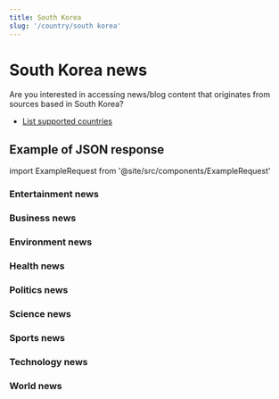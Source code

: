 ```yaml
---
title: South Korea
slug: '/country/south korea'
---
```


# South Korea news

Are you interested in accessing news/blog content that originates from sources based in South Korea?

- [List supported countries](/get-articles/countries)

## Example of JSON response

import ExampleRequest from '@site/src/components/ExampleRequest'

### Entertainment news
<ExampleRequest url="https://api.apitube.io/v1/news/articles?limit=2&category=news/Arts_and_Entertainment&language=kr"></ExampleRequest>

### Business news
<ExampleRequest url="https://api.apitube.io/v1/news/articles?limit=2&category=news/Business&language=kr"></ExampleRequest>

### Environment news
<ExampleRequest url="https://api.apitube.io/v1/news/articles?limit=2&category=news/Environment&language=kr"></ExampleRequest>

### Health news
<ExampleRequest url="https://api.apitube.io/v1/news/articles?limit=2&category=news/Health&language=kr"></ExampleRequest>

### Politics news
<ExampleRequest url="https://api.apitube.io/v1/news/articles?limit=2&category=news/Politics&language=kr"></ExampleRequest>

### Science news
<ExampleRequest url="https://api.apitube.io/v1/news/articles?limit=2&category=news/Science&language=kr"></ExampleRequest>

### Sports news
<ExampleRequest url="https://api.apitube.io/v1/news/articles?limit=2&category=news/Sports&language=kr"></ExampleRequest>

### Technology news
<ExampleRequest url="https://api.apitube.io/v1/news/articles?limit=2&category=news/Technology&language=kr"></ExampleRequest>

### World news
<ExampleRequest url="https://api.apitube.io/v1/news/articles?limit=2&category=news/World&language=kr"></ExampleRequest>
